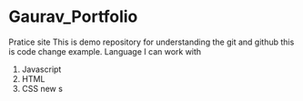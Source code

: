 # Gaurav_Portfolio
Pratice site
This is demo repository for understanding the git and github
this is code change example.
Language I can work with
1. Javascript
2. HTML
3. CSS
new 
s